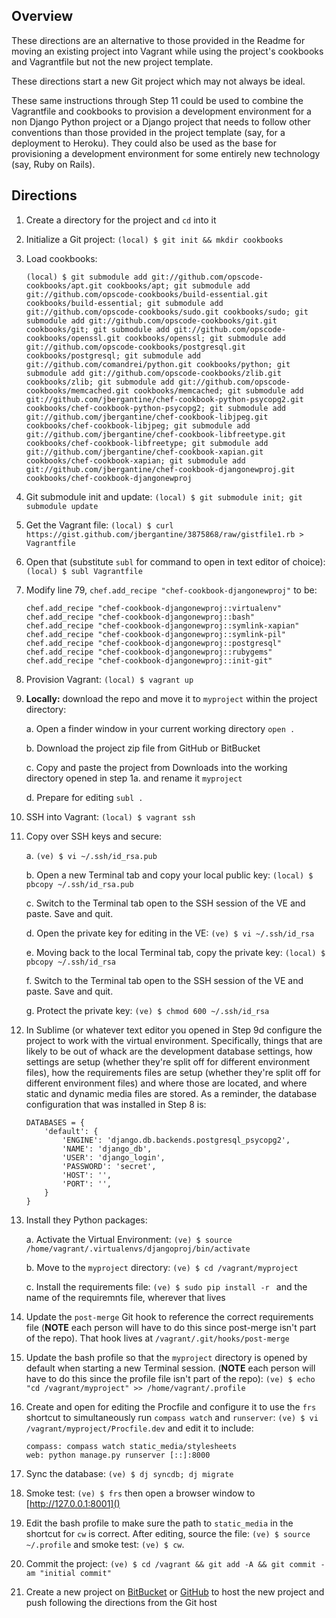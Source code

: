 ## Overview

These directions are an alternative to those provided in the Readme for moving an existing project into Vagrant while using the project's cookbooks and Vagrantfile but not the new project template.

These directions start a new Git project which may not always be ideal.

These same instructions through Step 11 could be used to combine the Vagrantfile and cookbooks to provision a development environment for a non Django Python project or a Django project that needs to follow other conventions than those provided in the project template (say, for a deployment to Heroku). They could also be used as the base for provisioning a development environment for some entirely new technology (say, Ruby on Rails).

## Directions

1. Create a directory for the project and `cd` into it
2. Initialize a Git project: `(local) $ git init && mkdir cookbooks`
3. Load cookbooks: 

    ```
    (local) $ git submodule add git://github.com/opscode-cookbooks/apt.git cookbooks/apt; git submodule add git://github.com/opscode-cookbooks/build-essential.git cookbooks/build-essential; git submodule add git://github.com/opscode-cookbooks/sudo.git cookbooks/sudo; git submodule add git://github.com/opscode-cookbooks/git.git cookbooks/git; git submodule add git://github.com/opscode-cookbooks/openssl.git cookbooks/openssl; git submodule add git://github.com/opscode-cookbooks/postgresql.git cookbooks/postgresql; git submodule add git://github.com/comandrei/python.git cookbooks/python; git submodule add git://github.com/opscode-cookbooks/zlib.git cookbooks/zlib; git submodule add git://github.com/opscode-cookbooks/memcached.git cookbooks/memcached; git submodule add git://github.com/jbergantine/chef-cookbook-python-psycopg2.git cookbooks/chef-cookbook-python-psycopg2; git submodule add git://github.com/jbergantine/chef-cookbook-libjpeg.git cookbooks/chef-cookbook-libjpeg; git submodule add git://github.com/jbergantine/chef-cookbook-libfreetype.git cookbooks/chef-cookbook-libfreetype; git submodule add git://github.com/jbergantine/chef-cookbook-xapian.git cookbooks/chef-cookbook-xapian; git submodule add git://github.com/jbergantine/chef-cookbook-djangonewproj.git cookbooks/chef-cookbook-djangonewproj
    ```

4. Git submodule init and update: `(local) $ git submodule init; git submodule update`
5. Get the Vagrant file: `(local) $ curl https://gist.github.com/jbergantine/3875868/raw/gistfile1.rb > Vagrantfile`
6. Open that (substitute `subl` for command to open in text editor of choice): `(local) $ subl Vagrantfile` 
7. Modify line 79, `chef.add_recipe "chef-cookbook-djangonewproj"` to be:
    
    ```
    chef.add_recipe "chef-cookbook-djangonewproj::virtualenv"
    chef.add_recipe "chef-cookbook-djangonewproj::bash"
    chef.add_recipe "chef-cookbook-djangonewproj::symlink-xapian"
    chef.add_recipe "chef-cookbook-djangonewproj::symlink-pil"
    chef.add_recipe "chef-cookbook-djangonewproj::postgresql"
    chef.add_recipe "chef-cookbook-djangonewproj::rubygems"
    chef.add_recipe "chef-cookbook-djangonewproj::init-git"
    ```

8. Provision Vagrant: `(local) $ vagrant up`
9. **Locally:** download the repo and move it to `myproject` within the project directory:

    a. Open a finder window in your current working directory `open .`

    b. Download the project zip file from GitHub or BitBucket

    c. Copy and paste the project from Downloads into the working directory opened in step 1a. and rename it `myproject`

    d. Prepare for editing `subl .`

10. SSH into Vagrant: `(local) $ vagrant ssh`
11. Copy over SSH keys and secure:

    a. `(ve) $ vi ~/.ssh/id_rsa.pub`

    b. Open a new Terminal tab and copy your local public key: `(local) $ pbcopy ~/.ssh/id_rsa.pub`

    c. Switch to the Terminal tab open to the SSH session of the VE and paste. Save and quit.

    d. Open the private key for editing in the VE: `(ve) $ vi ~/.ssh/id_rsa`

    e. Moving back to the local Terminal tab, copy the private key: `(local) $ pbcopy ~/.ssh/id_rsa`

    f. Switch to the Terminal tab open to the SSH session of the VE and paste. Save and quit.

    g. Protect the private key: `(ve) $ chmod 600 ~/.ssh/id_rsa`

12. In Sublime (or whatever text editor you opened in Step 9d configure the project to work with the virtual environment. Specifically, things that are likely to be out of whack are the development database settings, how settings are setup (whether they're split off for different environment files), how the requirements files are setup (whether they're split off for different environment files) and where those are located, and where static and dynamic media files are stored. As a reminder, the database configuration that was installed in Step 8 is:

    ```
    DATABASES = {
        'default': {
            'ENGINE': 'django.db.backends.postgresql_psycopg2',
            'NAME': 'django_db',
            'USER': 'django_login',
            'PASSWORD': 'secret',
            'HOST': '',
            'PORT': '',
        }
    }
    ```

13. Install they Python packages:

    a. Activate the Virtual Environment: `(ve) $ source /home/vagrant/.virtualenvs/djangoproj/bin/activate`

    b. Move to the `myproject` directory: `(ve) $ cd /vagrant/myproject`

    c. Install the requirements file: `(ve) $ sudo pip install -r ` and the name of the requiremnts file, wherever that lives

14. Update the `post-merge` Git hook to reference the correct requirements file (**NOTE** each person will have to do this since post-merge isn't part of the repo). That hook lives at `/vagrant/.git/hooks/post-merge`
15. Update the bash profile so that the `myproject` directory is opened by default when starting a new Terminal session. (**NOTE** each person will have to do this since the profile file isn't part of the repo): `(ve) $ echo "cd /vagrant/myproject" >> /home/vagrant/.profile`
16. Create and open for editing the Procfile and configure it to use the `frs` shortcut to simultaneously run `compass watch` and `runserver`: `(ve) $ vi /vagrant/myproject/Procfile.dev` and edit it to include:

    ```
    compass: compass watch static_media/stylesheets
    web: python manage.py runserver [::]:8000
    ```

17. Sync the database: `(ve) $ dj syncdb; dj migrate`
18. Smoke test: `(ve) $ frs` then open a browser window to [http://127.0.0.1:8001]()
19. Edit the bash profile to make sure the path to `static_media` in the shortcut for `cw` is correct. After editing, source the file: `(ve) $ source ~/.profile` and smoke test: `(ve) $ cw`.
20. Commit the project: `(ve) $ cd /vagrant && git add -A && git commit -am "initial commit"`
21. Create a new project on [BitBucket](http://bitbucket.com) or [GitHub](http://github.com) to host the new project and push following the directions from the Git host